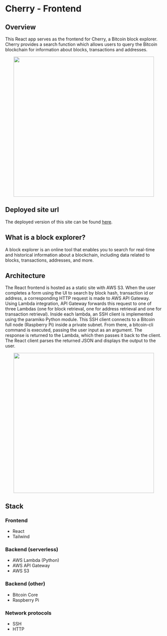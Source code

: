 # Cherry - Frontend
## Overview
This React app serves as the frontend for Cherry, a Bitcoin block explorer. Cherry provides a search function which allows users to query the Bitcoin blockchain for information about blocks, transactions and addresses.

<p align="center">
  <img src="https://i.imgur.com/barWqhe.png" height="450px"></img>
  <p>

## Deployed site url
The deployed version of this site can be found [here](http://cherry-frontend.s3-website.eu-west-2.amazonaws.com/).

## What is a block explorer?
A block explorer is an online tool that enables you to search for real-time and historical information about a blockchain, including data related to blocks, transactions, addresses, and more.

## Architecture
The React frontend is hosted as a static site with AWS S3. When the user completes a form using the UI to search by block hash, transaction id or address, a corresponding HTTP request is made to AWS API Gateway. Using Lambda integration, API Gateway forwards this request to one of three Lambdas (one for block retrieval, one for address retrieval and one for transaction retrieval). Inside each lambda, an SSH client is implemented using the paramiko Python module. This SSH client connects to a Bitcoin full node (Raspberry Pi) inside a private subnet. From there, a bitcoin-cli command is executed, passing the user input as an argument. The response is returned to the Lambda, which then passes it back to the client. The React client parses the returned JSON and displays the output to the user.

<p align="center">
  <img src="https://i.imgur.com/MWeQExx.png" height="450px"></img>
  <p>


## Stack
### Frontend
* React
* Tailwind

### Backend (serverless)
* AWS Lambda (Python)
* AWS API Gateway
* AWS S3

### Backend (other)
* Bitcoin Core
* Raspberry Pi

### Network protocols
* SSH
* HTTP

